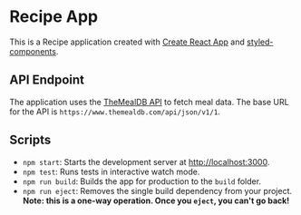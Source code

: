 # Recipe App

This is a Recipe application created with [Create React App](https://github.com/facebook/create-react-app) and [styled-components](https://styled-components.com/).

## API Endpoint

The application uses the [TheMealDB API](https://www.themealdb.com/api.php) to fetch meal data. The base URL for the API is `https://www.themealdb.com/api/json/v1/1`.

## Scripts

- `npm start`: Starts the development server at [http://localhost:3000](http://localhost:3000).
- `npm test`: Runs tests in interactive watch mode.
- `npm run build`: Builds the app for production to the `build` folder.
- `npm run eject`: Removes the single build dependency from your project. **Note: this is a one-way operation. Once you `eject`, you can't go back!**